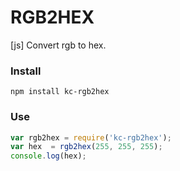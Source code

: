 # RGB2HEX
[js] Convert rgb to hex.

### Install
```
npm install kc-rgb2hex
```

### Use
```js
var rgb2hex = require('kc-rgb2hex');
var hex  = rgb2hex(255, 255, 255);
console.log(hex);
```
